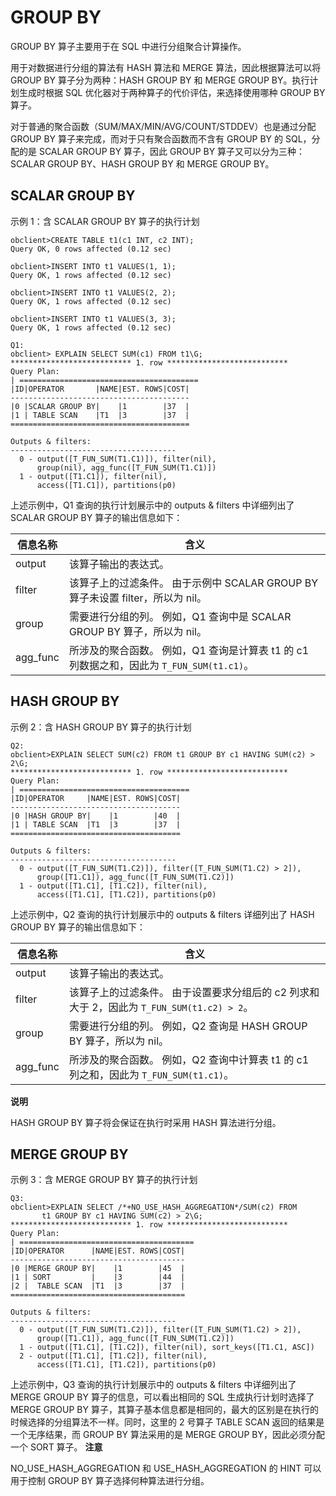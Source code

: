 GROUP BY 
=============================

GROUP BY 算子主要用于在 SQL 中进行分组聚合计算操作。

用于对数据进行分组的算法有 HASH 算法和 MERGE 算法，因此根据算法可以将 GROUP BY 算子分为两种：HASH GROUP BY 和 MERGE GROUP BY。执行计划生成时根据 SQL 优化器对于两种算子的代价评估，来选择使用哪种 GROUP BY 算子。

对于普通的聚合函数（SUM/MAX/MIN/AVG/COUNT/STDDEV）也是通过分配 GROUP BY 算子来完成，而对于只有聚合函数而不含有 GROUP BY 的 SQL，分配的是 SCALAR GROUP BY 算子，因此 GROUP BY 算子又可以分为三种：SCALAR GROUP BY、HASH GROUP BY 和 MERGE GROUP BY。

SCALAR GROUP BY 
------------------------------------

示例 1：含 SCALAR GROUP BY 算子的执行计划

    obclient>CREATE TABLE t1(c1 INT, c2 INT);
    Query OK, 0 rows affected (0.12 sec)
    
    obclient>INSERT INTO t1 VALUES(1, 1);
    Query OK, 1 rows affected (0.12 sec)
    
    obclient>INSERT INTO t1 VALUES(2, 2);
    Query OK, 1 rows affected (0.12 sec)
    
    obclient>INSERT INTO t1 VALUES(3, 3);
    Query OK, 1 rows affected (0.12 sec)
    
    Q1:
    obclient> EXPLAIN SELECT SUM(c1) FROM t1\G;
    *************************** 1. row ***************************
    Query Plan:
    | ========================================
    |ID|OPERATOR       |NAME|EST. ROWS|COST|
    ----------------------------------------
    |0 |SCALAR GROUP BY|    |1        |37  |
    |1 | TABLE SCAN    |T1  |3        |37  |
    ========================================
    
    Outputs & filters: 
    -------------------------------------
      0 - output([T_FUN_SUM(T1.C1)]), filter(nil), 
          group(nil), agg_func([T_FUN_SUM(T1.C1)])
      1 - output([T1.C1]), filter(nil), 
          access([T1.C1]), partitions(p0)



上述示例中，Q1 查询的执行计划展示中的 outputs \& filters 中详细列出了 SCALAR GROUP BY 算子的输出信息如下：


| **信息名称** |                                    **含义**                                    |
|----------|------------------------------------------------------------------------------|
| output   | 该算子输出的表达式。                                                                   |
| filter   | 该算子上的过滤条件。 由于示例中 SCALAR GROUP BY 算子未设置 filter，所以为 nil。       |
| group    | 需要进行分组的列。 例如，Q1 查询中是 SCALAR GROUP BY 算子，所以为 nil。             |
| agg_func | 所涉及的聚合函数。 例如，Q1 查询是计算表 t1 的 c1 列数据之和，因此为 `T_FUN_SUM(t1.c1)`。 |



HASH GROUP BY 
----------------------------------

示例 2：含 HASH GROUP BY 算子的执行计划

    Q2: 
    obclient>EXPLAIN SELECT SUM(c2) FROM t1 GROUP BY c1 HAVING SUM(c2) > 2\G;
    *************************** 1. row ***************************
    Query Plan:
    | ======================================
    |ID|OPERATOR     |NAME|EST. ROWS|COST|
    --------------------------------------
    |0 |HASH GROUP BY|    |1        |40  |
    |1 | TABLE SCAN  |T1  |3        |37  |
    ======================================
    
    Outputs & filters: 
    -------------------------------------
      0 - output([T_FUN_SUM(T1.C2)]), filter([T_FUN_SUM(T1.C2) > 2]), 
          group([T1.C1]), agg_func([T_FUN_SUM(T1.C2)])
      1 - output([T1.C1], [T1.C2]), filter(nil), 
          access([T1.C1], [T1.C2]), partitions(p0)



上述示例中，Q2 查询的执行计划展示中的 outputs \& filters 详细列出了 HASH GROUP BY 算子的输出信息如下：


| **信息名称** |                                    **含义**                                    |
|----------|------------------------------------------------------------------------------|
| output   | 该算子输出的表达式。                                                                   |
| filter   | 该算子上的过滤条件。 由于设置要求分组后的 c2 列求和大于 2，因此为 `T_FUN_SUM(t1.c2) > 2`。 |
| group    | 需要进行分组的列。 例如，Q2 查询是 HASH GROUP BY 算子，所以为 nil。                |
| agg_func | 所涉及的聚合函数。 例如，Q2 查询中计算表 t1 的 c1 列之和，因此为 `T_FUN_SUM(t1.c1)`。   |


**说明**



HASH GROUP BY 算子将会保证在执行时采用 HASH 算法进行分组。

MERGE GROUP BY 
-----------------------------------

示例 3：含 MERGE GROUP BY 算子的执行计划

    Q3: 
    obclient>EXPLAIN SELECT /*+NO_USE_HASH_AGGREGATION*/SUM(c2) FROM 
           t1 GROUP BY c1 HAVING SUM(c2) > 2\G;
    *************************** 1. row ***************************
    Query Plan:
    | =======================================
    |ID|OPERATOR      |NAME|EST. ROWS|COST|
    ---------------------------------------
    |0 |MERGE GROUP BY|    |1        |45  |
    |1 | SORT         |    |3        |44  |
    |2 |  TABLE SCAN  |T1  |3        |37  |
    =======================================
    
    Outputs & filters: 
    -------------------------------------
      0 - output([T_FUN_SUM(T1.C2)]), filter([T_FUN_SUM(T1.C2) > 2]), 
          group([T1.C1]), agg_func([T_FUN_SUM(T1.C2)])
      1 - output([T1.C1], [T1.C2]), filter(nil), sort_keys([T1.C1, ASC])
      2 - output([T1.C1], [T1.C2]), filter(nil), 
          access([T1.C1], [T1.C2]), partitions(p0)



上述示例中，Q3 查询的执行计划展示中的 outputs \& filters 中详细列出了 MERGE GROUP BY 算子的信息，可以看出相同的 SQL 生成执行计划时选择了 MERGE GROUP BY 算子，其算子基本信息都是相同的，最大的区别是在执行的时候选择的分组算法不一样。同时，这里的 2 号算子 TABLE SCAN 返回的结果是一个无序结果，而 GROUP BY 算法采用的是 MERGE GROUP BY，因此必须分配一个 SORT 算子。
**注意**



NO_USE_HASH_AGGREGATION 和 USE_HASH_AGGREGATION 的 HINT 可以用于控制 GROUP BY 算子选择何种算法进行分组。
